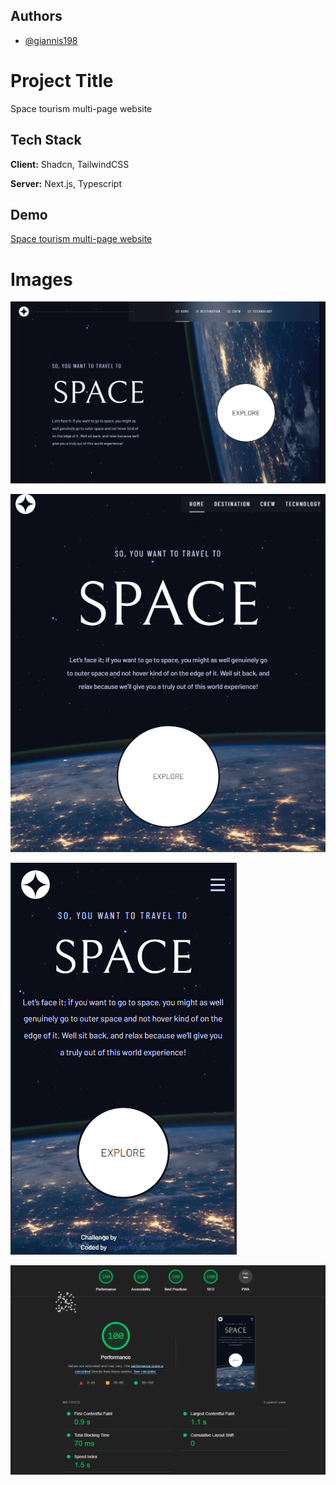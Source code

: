 ## Authors

- [@giannis198](https://www.github.com/giannis198)

# Project Title

Space tourism multi-page website

## Tech Stack

**Client:** Shadcn, TailwindCSS

**Server:** Next.js, Typescript

## Demo

[Space tourism multi-page website](https://space-tourism-multi-page-website-olive.vercel.app/)

# Images

![Desktop](public/Desktop.png)

![Tablet](public/Tablet.png)

![Mobile](public/Mobile.png)

![BenchMark](public/Lighthouse.png)
